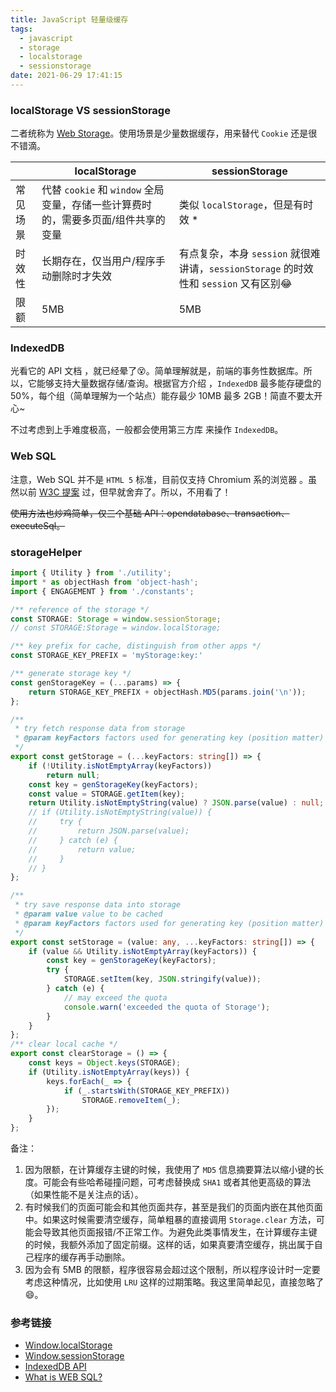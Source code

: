 ```yaml
---
title: JavaScript 轻量级缓存
tags:
  - javascript
  - storage
  - localstorage
  - sessionstorage
date: 2021-06-29 17:41:15
---
```


### localStorage VS sessionStorage

二者统称为 [Web Storage](https://developer.mozilla.org/en-US/docs/Web/API/Web_Storage_API)。使用场景是少量数据缓存，用来替代 `Cookie` 还是很不错滴。

| | localStorage | sessionStorage|
|-----|-----|-----|
|常见场景|代替 `cookie` 和 `window` 全局变量，存储一些计算费时的，需要多页面/组件共享的变量|类似 `localStorage`，但是有时效 *|
|时效性|长期存在，仅当用户/程序手动删除时才失效|有点复杂，本身 `session` 就很难讲请，`sessionStorage` 的时效性和 `session` 又有区别😂|
|限额|5MB|5MB|

### IndexedDB

光看它的 API 文档 [<fa-link/>](https://developer.mozilla.org/en-US/docs/Web/API/IndexedDB_API)，就已经晕了😵。简单理解就是，前端的事务性数据库。所以，它能够支持大量数据存储/查询。根据官方介绍 [<fa-link/>](https://developer.mozilla.org/en-US/docs/Web/API/IndexedDB_API/Browser_storage_limits_and_eviction_criteria)，`IndexedDB` 最多能存硬盘的 50%，每个组（简单理解为一个站点）能存最少 10MB 最多 2GB！简直不要太开心~

不过考虑到上手难度极高，一般都会使用第三方库 [<fa-link/>](https://developer.mozilla.org/en-US/docs/Web/API/IndexedDB_API#see_also) 来操作 `IndexedDB`。

### Web SQL

注意，Web SQL 并不是 `HTML 5` 标准，目前仅支持 Chromium 系的浏览器 [<fa-link/>](https://caniuse.com/sql-storage)。虽然以前 [W3C 提案](https://www.w3.org/TR/webdatabase/) 过，但早就舍弃了。所以，不用看了！

~~使用方法也炒鸡简单，仅三个基础 API：opendatabase、transaction、executeSql。~~

### storageHelper

```ts
import { Utility } from './utility';
import * as objectHash from 'object-hash';
import { ENGAGEMENT } from './constants';

/** reference of the storage */
const STORAGE: Storage = window.sessionStorage;
// const STORAGE:Storage = window.localStorage;

/** key prefix for cache, distinguish from other apps */
const STORAGE_KEY_PREFIX = 'myStorage:key:'

/** generate storage key */
const genStorageKey = (...params) => {
    return STORAGE_KEY_PREFIX + objectHash.MD5(params.join('\n'));
};

/**
 * try fetch response data from storage
 * @param keyFactors factors used for generating key (position matter)
 */
export const getStorage = (...keyFactors: string[]) => {
    if (!Utility.isNotEmptyArray(keyFactors))
        return null;
    const key = genStorageKey(keyFactors);
    const value = STORAGE.getItem(key);
    return Utility.isNotEmptyString(value) ? JSON.parse(value) : null;
    // if (Utility.isNotEmptyString(value)) {
    //     try {
    //         return JSON.parse(value);
    //     } catch (e) {
    //         return value;
    //     }
    // }
};

/**
 * try save response data into storage
 * @param value value to be cached
 * @param keyFactors factors used for generating key (position matter)
 */
export const setStorage = (value: any, ...keyFactors: string[]) => {
    if (value && Utility.isNotEmptyArray(keyFactors)) {
        const key = genStorageKey(keyFactors);
        try {
            STORAGE.setItem(key, JSON.stringify(value));
        } catch (e) {
            // may exceed the quota
            console.warn('exceeded the quota of Storage');
        }
    }
};
/** clear local cache */
export const clearStorage = () => {
    const keys = Object.keys(STORAGE);
    if (Utility.isNotEmptyArray(keys)) {
        keys.forEach(_ => {
            if (_.startsWith(STORAGE_KEY_PREFIX))
                STORAGE.removeItem(_);
        });
    }
};

```

备注：

1. 因为限额，在计算缓存主键的时候，我使用了 `MD5` 信息摘要算法以缩小键的长度。可能会有些哈希碰撞问题，可考虑替换成 `SHA1` 或者其他更高级的算法（如果性能不是关注点的话）。
2. 有时候我们的页面可能会和其他页面共存，甚至是我们的页面内嵌在其他页面中。如果这时候需要清空缓存，简单粗暴的直接调用 `Storage.clear` 方法，可能会导致其他页面报错/不正常工作。为避免此类事情发生，在计算缓存主键的时候，我额外添加了固定前缀。这样的话，如果真要清空缓存，挑出属于自己程序的缓存再手动删除。
3. 因为会有 5MB 的限额，程序很容易会超过这个限制，所以程序设计时一定要考虑这种情况，比如使用 `LRU` 这样的过期策略。我这里简单起见，直接忽略了 😄。

### 参考链接

- [Window.localStorage](https://developer.mozilla.org/en-US/docs/Web/API/Window/localStorage)
- [Window.sessionStorage](https://developer.mozilla.org/en-US/docs/Web/API/Window/sessionStorage)
- [IndexedDB API](https://developer.mozilla.org/en-US/docs/Web/API/IndexedDB_API)
- [What is WEB SQL?](https://www.geeksforgeeks.org/what-is-web-sql/)
